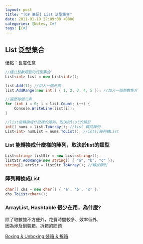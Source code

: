 ```yaml
---
layout: post
title: "[C# 筆記] List 泛型集合"
date: 2011-01-19 22:09:00 +0800
categories: [Notes, C#]
tags: [C#]
---
```


##  List 泛型集合
優點：長度任意

```c#
//建立整數類型的泛型集合
List<int> list = new List<int>();

list.Add(1); //加入一個元素
list.AddRange(new int[] { 1, 2, 3, 4, 5 }); //加入一個整數集合

//遍歷每個元素
for (int i = 0; i < list.Count; i++) {
    Console.WriteLine(list[i]); 
}

//list能轉換成什麼樣的陣列，取決於list的類型
int[] nums = list.ToArray(); //list 轉成陣列
List<int> numList = nums.ToList(); //int[]陣列轉List
```
### List 能轉換成什麼樣的陣列，取決於list的類型
```c#
List<string> listStr = new List<string>();
listStr.AddRange(new string[] { "a", "b", "c" });
string[] arrStr = listStr.ToArray(); //轉成陣列
```
### 陣列轉換成List
```c#
char[] chs = new char[] { 'a', 'b', 'c' };
chs.ToList<char>();
```

### ArrayList, Hashtable 很少在用，為什麼?
除了取數據不方便外，花費時間較多、效率低外，  
因為涉及到裝箱、拆箱的問題


[Boxing & Unboxing 裝箱 & 拆箱](https://riivalin.github.io/posts/boxing-unboxing/)